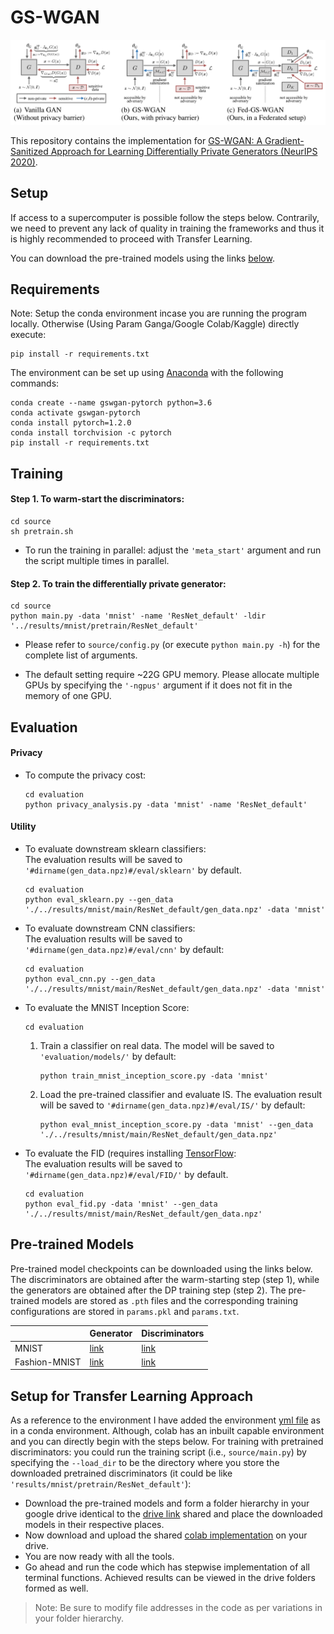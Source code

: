 # GS-WGAN
![](structure.png)

This repository contains the implementation for [GS-WGAN: A Gradient-Sanitized Approach for Learning Differentially Private Generators (NeurIPS 2020)](https://arxiv.org/abs/2006.08265).

## Setup
If access to a supercomputer is possible follow the steps below. Contrarily, we need to prevent any lack of quality in training the frameworks and thus it is highly recommended to proceed with Transfer Learning.

You can download the pre-trained models using the links [below](#pre-trained-models). 


## Requirements
Note: Setup the conda environment incase you are running the program locally. Otherwise (Using Param Ganga/Google Colab/Kaggle) directly execute:
```
pip install -r requirements.txt
```
The environment can be set up using [Anaconda](https://www.anaconda.com/download/) with the following commands:

``` setup
conda create --name gswgan-pytorch python=3.6
conda activate gswgan-pytorch
conda install pytorch=1.2.0 
conda install torchvision -c pytorch
pip install -r requirements.txt
```



## Training 
#### Step 1. To warm-start the discriminators:
```warm-start
cd source
sh pretrain.sh
```
- To run the training in parallel: adjust the 
`'meta_start'` argument and run the script multiple times in parallel.
   
#### Step 2. To train the differentially private generator:
```train
cd source
python main.py -data 'mnist' -name 'ResNet_default' -ldir '../results/mnist/pretrain/ResNet_default'
```
- Please refer to `source/config.py` (or execute `python main.py -h`) for the complete list of arguments. 

- The default setting require ~22G GPU memory. Please allocate multiple GPUs by specifying the `'-ngpus'` argument if   it does not fit in the memory of one GPU. 

## Evaluation
#### Privacy
- To compute the privacy cost:
    ```privacy 
    cd evaluation
    python privacy_analysis.py -data 'mnist' -name 'ResNet_default'
    ```

#### Utility
- To evaluate downstream sklearn classifiers: \
The evaluation results will be saved to `'#dirname(gen_data.npz)#/eval/sklearn'` by default.
    ```sklearn
    cd evaluation
    python eval_sklearn.py --gen_data './../results/mnist/main/ResNet_default/gen_data.npz' -data 'mnist'
    ``` 

- To evaluate downstream CNN classifiers: \
The evaluation results will be saved to `'#dirname(gen_data.npz)#/eval/cnn'` by default:
    ```cnn
    cd evaluation
    python eval_cnn.py --gen_data './../results/mnist/main/ResNet_default/gen_data.npz' -data 'mnist'
    ``` 
  
- To evaluate the MNIST Inception Score: 
    ```IS
    cd evaluation
    ```
    1. Train a classifier on real data. The model will be saved to `'evaluation/models/'` by default:
        ```IS
        python train_mnist_inception_score.py -data 'mnist'
        ```
    2. Load the pre-trained classifier and evaluate IS. The evaluation result will be saved to `'#dirname(gen_data.npz)#/eval/IS/'` by default:
        ```IS
        python eval_mnist_inception_score.py -data 'mnist' --gen_data './../results/mnist/main/ResNet_default/gen_data.npz'
        ```
       
- To evaluate the FID (requires installing [TensorFlow](https://www.tensorflow.org/): \
    The evaluation results will be saved to `'#dirname(gen_data.npz)#/eval/FID/'` by default.
    ```FID
    cd evaluation
    python eval_fid.py -data 'mnist' --gen_data './../results/mnist/main/ResNet_default/gen_data.npz' 
    ```

## Pre-trained Models
Pre-trained model checkpoints can be downloaded using the links below. The discriminators are obtained after the 
warm-starting step (step 1), while the generators are obtained after the DP training step (step 2). 
The pre-trained models are stored as `.pth` files and the corresponding training configurations are stored in 
`params.pkl` and `params.txt`. 

|   |Generator  | Discriminators |  
|---|---|---|
|MNIST | [link](https://drive.google.com/drive/folders/19KaZouarxgo7qgH76aNTxYj2OTvqS7lL?usp=sharing) | [link](https://drive.google.com/drive/folders/1gg_pq5BkbexJgfuEzGd4fRCTAaLKVWQK?usp=sharing) | 
|Fashion-MNIST | [link](https://drive.google.com/drive/folders/1JzGFeFzyIQ_UuOtv3-XF7BjcrUG2I5jR?usp=sharing) | [link](https://drive.google.com/drive/folders/1XoWjS1cbG4Bihg5abOSvlf3r2MbkqPoL?usp=sharing) | 


## Setup for Transfer Learning Approach
As a reference to the environment I have added the environment [yml file](https://github.com/AggarwalManav/GS-WGAN_Differential_Privacy/blob/main/environment_droplet.yml) as in a conda environment. Although, colab has an inbuilt capable environment and you can directly begin with the steps below.
For training with pretrained discriminators: you could run the training script (i.e., `source/main.py`) by specifying the `--load_dir` to be the directory where you store the downloaded pretrained discriminators (it could be like `'results/mnist/pretrain/ResNet_default'`):
- Download the pre-trained models and form a folder hierarchy in your google drive identical to the [drive link](https://drive.google.com/drive/folders/1zOq3j9sgb3a6ckE7CYdVuoQTgI6C-ogo?usp=sharing) shared and place the downloaded models in their respective places.
- Now download and upload the shared [colab implementation](https://github.com/AggarwalManav/GS-WGAN_Differential_Privacy/blob/main/GS-WGANs_Colab_Implementation.ipynb) on your drive.
- You are now ready with all the tools.
- Go ahead and run the code which has stepwise implementation of all terminal functions. Achieved results can be viewed in the drive folders formed as well.

> Note: Be sure to modify file addresses in the code as per variations in your folder hierarchy. 


